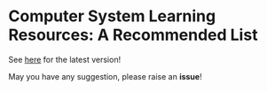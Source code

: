 # Computer System Learning Resources: A Recommended List

See [here](https://www.overleaf.com/read/txqjnjxyxqqx) for the latest version!

May you have any suggestion, please raise an **issue**!
